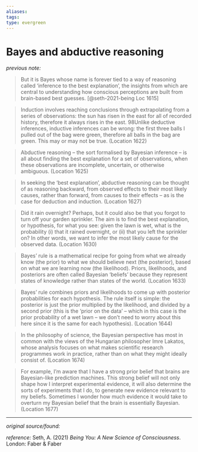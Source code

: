 ```yaml
---
aliases: 
tags: 
type: evergreen
---
```


# Bayes and abductive reasoning

_previous note:_ 

> But it is Bayes whose name is forever tied to a way of reasoning called ‘inference to the best explanation’, the insights from which are central to understanding how conscious perceptions are built from brain-based best guesses. [@seth-2021-being Loc 1615]

> Induction involves reaching conclusions through extrapolating from a series of observations: the sun has risen in the east for all of recorded history, therefore it always rises in the east. 98Unlike deductive inferences, inductive inferences can be wrong: the first three balls I pulled out of the bag were green, therefore all balls in the bag are green. This may or may not be true. (Location 1622)

> Abductive reasoning – the sort formalised by Bayesian inference – is all about finding the best explanation for a set of observations, when these observations are incomplete, uncertain, or otherwise ambiguous. (Location 1625)

> In seeking the ‘best explanation’, abductive reasoning can be thought of as reasoning backward, from observed effects to their most likely causes, rather than forward, from causes to their effects – as is the case for deduction and induction. (Location 1627)

> Did it rain overnight? Perhaps, but it could also be that you forgot to turn off your garden sprinkler. The aim is to find the best explanation, or hypothesis, for what you see: given the lawn is wet, what is the probability (i) that it rained overnight, or (ii) that you left the sprinkler on? In other words, we want to infer the most likely cause for the observed data. (Location 1630)

> Bayes’ rule is a mathematical recipe for going from what we already know (the prior) to what we should believe next (the posterior), based on what we are learning now (the likelihood). Priors, likelihoods, and posteriors are often called Bayesian ‘beliefs’ because they represent states of knowledge rather than states of the world. (Location 1633)

> Bayes’ rule combines priors and likelihoods to come up with posterior probabilities for each hypothesis. The rule itself is simple: the posterior is just the prior multiplied by the likelihood, and divided by a second prior (this is the ‘prior on the data’ – which in this case is the prior probability of a wet lawn – we don’t need to worry about this here since it is the same for each hypothesis). (Location 1644)

> In the philosophy of science, the Bayesian perspective has most in common with the views of the Hungarian philosopher Imre Lakatos, whose analysis focuses on what makes scientific research programmes work in practice, rather than on what they might ideally consist of. (Location 1674)

> For example, I’m aware that I have a strong prior belief that brains are Bayesian-like prediction machines. This strong belief will not only shape how I interpret experimental evidence, it will also determine the sorts of experiments that I do, to generate new evidence relevant to my beliefs. Sometimes I wonder how much evidence it would take to overturn my Bayesian belief that the brain is essentially Bayesian. (Location 1677)

---

_original source/found:_ 

_reference:_ Seth, A. (2021) _Being You: A New Science of Consciousness_. London: Faber & Faber



